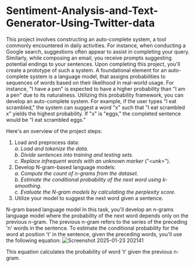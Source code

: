 # Sentiment-Analysis-and-Text-Generator-Using-Twitter-data
This project involves constructing an auto-complete system, a tool commonly encountered in daily
activities. For instance, when conducting a Google search, suggestions often appear to assist in completing
your query. Similarly, while composing an email, you receive prompts suggesting potential endings to your
sentences. Upon completing this project, you'll create a prototype of such a system.
A foundational element for an auto-complete system is a language model, that assigns probabilities to
sequences of words based on their likelihood in real-world usage. For instance, "I have a pen" is expected
to have a higher probability than "I am a pen" due to its naturalness.
Utilizing this probability framework, you can develop an auto-complete system. For example, if the user
types "I eat scrambled," the system can suggest a word "x" such that "I eat scrambled x" yields the highest
probability. If "x" is "eggs," the completed sentence would be "I eat scrambled eggs."

Here's an overview of the project steps:
1. Load and preprocess data:<br>
*a. Load and tokenize the data.<br>
b. Divide sentences into training and testing sets.<br>
c. Replace infrequent words with an unknown marker* ("<*unk*>").<br>
2. Develop N-gram-based language models:<br>
*a. Compute the count of n-grams from the dataset.<br>
b. Estimate the conditional probability of the next word using k-smoothing.<br>
c. Evaluate the N-gram models by calculating the perplexity score.<br>*
3. Utilize your model to suggest the next word given a sentence.<br>

N-gram based language model
In this task, you'll develop an n-grams language model where the probability of the next word depends
only on the previous n-gram. The previous n-gram refers to the series of the preceding 'n' words in the
sentence. To estimate the conditional probability for the word at position 't' in the sentence, given the
preceding words, you'll use the following equation:
![Screenshot 2025-01-23 202141](https://github.com/user-attachments/assets/77c51282-2893-446f-ad82-19a1c9793c2d)<br>


This equation calculates the probability of word 't' given the previous n-gram.
